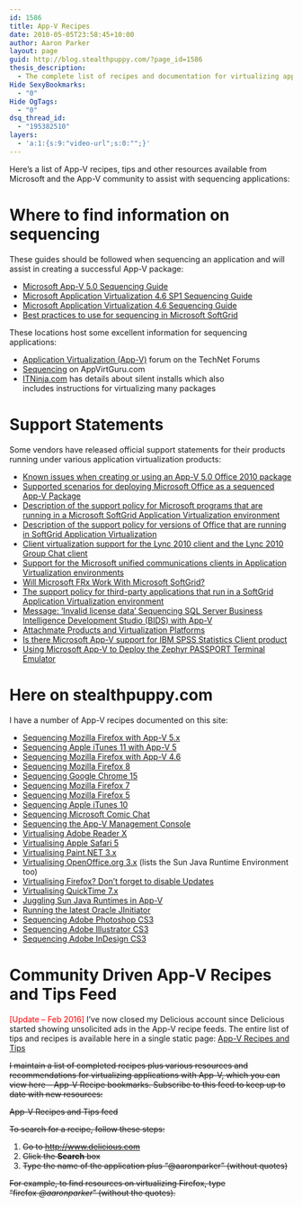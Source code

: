 ```yaml
---
id: 1586
title: App-V Recipes
date: 2010-05-05T23:58:45+10:00
author: Aaron Parker
layout: page
guid: http://blog.stealthpuppy.com/?page_id=1586
thesis_description:
  - The complete list of recipes and documentation for virtualizing applications with Microsoft App-V.
Hide SexyBookmarks:
  - "0"
Hide OgTags:
  - "0"
dsq_thread_id:
  - "195382510"
layers:
  - 'a:1:{s:9:"video-url";s:0:"";}'
---
```

Here&#8217;s a list of App-V recipes, tips and other resources available from Microsoft and the App-V community to assist with sequencing applications:

# Where to find information on sequencing

These guides should be followed when sequencing an application and will assist in creating a successful App-V package:

  * [Microsoft App-V 5.0 Sequencing Guide](http://download.microsoft.com/download/F/7/8/F784A197-73BE-48FF-83DA-4102C05A6D44/App-V%205.0%20Sequencing%20Guide.docx)
  * [Microsoft Application Virtualization 4.6 SP1 Sequencing Guide](http://download.microsoft.com/download/F/7/8/F784A197-73BE-48FF-83DA-4102C05A6D44/App-V/App-V%204.6%20Service%20Pack%201%20Sequencing%20Guide.docx)
  * [Microsoft Application Virtualization 4.6 Sequencing Guide](http://download.microsoft.com/download/F/7/8/F784A197-73BE-48FF-83DA-4102C05A6D44/App-46_Sequencing_Guide_Final.docx)
  * [Best practices to use for sequencing in Microsoft SoftGrid](http://support.microsoft.com/kb/932137/en-us)

These locations host some excellent information for sequencing applications:

  * [Application Virtualization (App-V)](http://social.technet.microsoft.com/Forums/en-us/mdopappv/threads) forum on the TechNet Forums
  * [Sequencing](http://www.appvirtguru.com/viewforum.php?f=9&sid=f90286f14b4a830b4b7b4855d4f476c6) on AppVirtGuru.com
  * [ITNinja.com](http://www.itninja.com/software/browse) has details about silent installs which also includes instructions for virtualizing many packages

# Support Statements

Some vendors have released official support statements for their products running under various application virtualization products:

  * [Known issues when creating or using an App-V 5.0 Office 2010 package](http://support.microsoft.com/kb/2828619)
  * [Supported scenarios for deploying Microsoft Office as a sequenced App-V Package](http://support.microsoft.com/kb/2772509)
  * [Description of the support policy for Microsoft programs that are running in a Microsoft SoftGrid Application Virtualization environment](http://support.microsoft.com/kb/940729/)
  * [Description of the support policy for versions of Office that are running in SoftGrid Application Virtualization](http://support.microsoft.com/kb/939897)
  * [Client virtualization support for the Lync 2010 client and the Lync 2010 Group Chat client](http://support.microsoft.com/kb/2560826)
  * [Support for the Microsoft unified communications clients in Application Virtualization environments](http://support.microsoft.com/kb/951152)
  * [Will Microsoft FRx Work With Microsoft SoftGrid?](http://support.microsoft.com/kb/966968)
  * [The support policy for third-party applications that run in a SoftGrid Application Virtualization environment](http://support.microsoft.com/kb/940730/)
  * [Message: ‘Invalid license data’ Sequencing SQL Server Business Intelligence Development Studio (BIDS) with App-V](http://support.microsoft.com/kb/2679533)
  * [Attachmate Products and Virtualization Platforms](http://support.attachmate.com/techdocs/2380.html)
  * [Is there Microsoft App-V support for IBM SPSS Statistics Client product](https://www-304.ibm.com/support/docview.wss?uid=swg21512240)
  * [Using Microsoft App-V to Deploy the Zephyr PASSPORT Terminal Emulator](http://www.zephyrcorp.com/News/app-v.htm)

# Here on stealthpuppy.com

I have a number of App-V recipes documented on this site:

  * [Sequencing Mozilla Firefox with App-V 5.x](http://stealthpuppy.com/virtualisation/sequencing-mozilla-firefox-with-app-v-5-x/)
  * [Sequencing Apple iTunes 11 with App-V 5](http://stealthpuppy.com/virtualisation/sequencing-apple-itunes-11-with-app-v-5/)
  * [Sequencing Mozilla Firefox with App-V 4.6](http://stealthpuppy.com/virtualisation/sequencing-mozilla-firefox-13-with-app-v-4-6/)
  * [Sequencing Mozilla Firefox 8](http://stealthpuppy.com/virtualisation/sequencing-mozilla-firefox-8/)
  * [Sequencing Google Chrome 15](http://stealthpuppy.com/virtualisation/sequencing-google-chrome-15/)
  * [Sequencing Mozilla Firefox 7](http://stealthpuppy.com/virtualisation/sequencing-mozilla-firefox-7/)
  * [Sequencing Mozilla Firefox 5](http://stealthpuppy.com/virtualisation/sequencing-mozilla-firefox-5/)
  * [Sequencing Apple iTunes 10](http://stealthpuppy.com/virtualisation/sequencing-apple-itunes-10/)
  * [S](http://stealthpuppy.com/virtualisation/sequencing-microsoft-comic-chat/)[equencing Microsoft Comic Chat](http://stealthpuppy.com/virtualisation/sequencing-microsoft-comic-chat/)
  * [Sequencing the App-V Management Console](http://stealthpuppy.com/virtualisation/sequencing-the-app-v-management-console/)
  * [Virtualising Adobe Reader X](http://stealthpuppy.com/virtualisation/virtualising-adobe-reader-x/)
  * [Virtualising Apple Safari 5](http://stealthpuppy.com/virtualisation/virtualising-apple-safari-5)
  * [Virtualising Paint.NET 3.x](http://stealthpuppy.com/virtualisation/virtualising-paint-net-3-x)
  * [Virtualising OpenOffice.org 3.x](http://stealthpuppy.com/virtualisation/virtualising-openoffice-org-3-x) (lists the Sun Java Runtime Environment too)
  * [Virtualising Firefox? Don’t forget to disable Updates](http://stealthpuppy.com/virtualisation/virtualising-firefox-dont-forget-to-disable-updates-2)
  * [Virtualising QuickTime 7.x](http://stealthpuppy.com/virtualisation/sequencing-apple-quicktime-7x)
  * [Juggling Sun Java Runtimes in App-V](http://stealthpuppy.com/virtualisation/juggling-sun-java-runtimes-in-app-v)
  * [Running the latest Oracle JInitiator](http://stealthpuppy.com/deployment/running-the-latest-oracle-jinitiator)
  * [Sequencing Adobe Photoshop CS3](http://stealthpuppy.com/virtualisation/sequencing-adobe-photoshop-cs3)
  * [Sequencing Adobe Illustrator CS3](http://stealthpuppy.com/virtualisation/sequencing-adobe-illustrator-cs3)
  * [Sequencing Adobe InDesign CS3](http://stealthpuppy.com/virtualisation/sequencing-adobe-indesign-cs3)

# Community Driven App-V Recipes and Tips Feed

<span style="color: #ff0000;">[Update &#8211; Feb 2016]</span> I&#8217;ve now closed my Delicious account since Delicious started showing unsolicited ads in the App-V recipe feeds. The entire list of tips and recipes is available here in a single static page: [App-V Recipes and Tips](http://stealthpuppy.com/files/delicious.html)

<del>I maintain a list of completed recipes plus various resources and recommendations for virtualizing applications with App-V, which you can view here &#8211; App-V Recipe bookmarks. Subscribe to this feed to keep up to date with new resources:</del>

<p class="important">
  <del>App-V Recipes and Tips feed</del>
</p>

<del>To search for a recipe, follow these steps:</del>

  1. <del>Go to http://www.delicious.com</del>
  2. <del>Click the <strong>Search</strong> box</del>
  3. <del>Type the name of the application plus &#8220;@aaronparker&#8221; (without quotes)</del>

<del>For example, to find resources on virtualizing Firefox, type &#8220;firefox <em>@aaronparker</em>&#8221; (without the quotes).</del>

&nbsp;